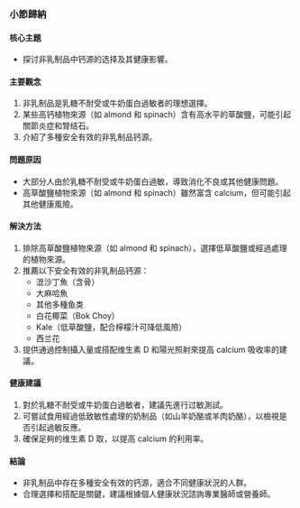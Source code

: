 ### 小節歸納

#### 核心主題
- 探讨非乳制品中钙源的选择及其健康影響。

#### 主要觀念
1. 非乳制品是乳糖不耐受或牛奶蛋白過敏者的理想選擇。
2. 某些高钙植物來源（如 almond 和 spinach）含有高水平的草酸鹽，可能引起關節炎症和腎结石。
3. 介紹了多種安全有效的非乳制品钙源。

#### 問題原因
- 大部分人由於乳糖不耐受或牛奶蛋白過敏，導致消化不良或其他健康問題。
- 高草酸鹽植物來源（如 almond 和 spinach）雖然富含 calcium，但可能引起其他健康風險。

#### 解決方法
1. 排除高草酸鹽植物來源（如 almond 和 spinach），選擇低草酸鹽或經過處理的植物來源。
2. 推薦以下安全有效的非乳制品钙源：
   - 潉沙丁魚（含骨）
   - 大麻哈魚
   - 其他多種鱼类
   - 白花椰菜（Bok Choy）
   - Kale（低草酸鹽，配合檸檬汁可降低風險）
   - 西兰花
3. 提供通過控制攝入量或搭配维生素 D 和陽光照射來提高 calcium 吸收率的建議。

#### 健康建議
1. 對於乳糖不耐受或牛奶蛋白過敏者，建議先進行过敏測試。
2. 可嘗試食用經過低致敏性處理的奶制品（如山羊奶酪或羊肉奶酪），以檢視是否引起過敏反應。
3. 確保足夠的维生素 D 取，以提高 calcium 的利用率。

#### 結論
- 非乳制品中存在多種安全有效的钙源，適合不同健康狀況的人群。
- 合理選擇和搭配是關鍵，建議根據個人健康狀況諮詢專業醫師或營養師。